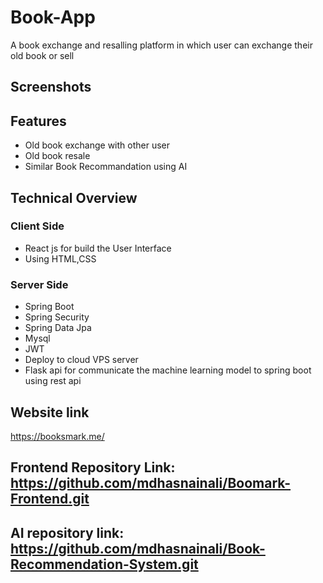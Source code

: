 # Book-App

A book exchange and resalling platform in which user can exchange their old book or sell


## Screenshots




## Features

- Old book exchange with other user
- Old book resale
- Similar Book Recommandation using AI


## Technical Overview

### Client Side
- React js for build the User Interface
- Using HTML,CSS

### Server Side
- Spring Boot
- Spring Security
- Spring Data Jpa
- Mysql
- JWT
- Deploy to cloud VPS server
- Flask api for communicate the machine learning model to spring boot using rest api


## Website link
https://booksmark.me/
## Frontend Repository Link: https://github.com/mdhasnainali/Boomark-Frontend.git
## AI repository link: https://github.com/mdhasnainali/Book-Recommendation-System.git
